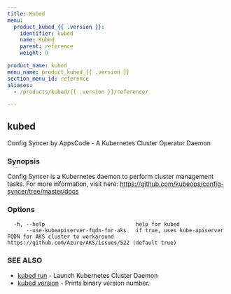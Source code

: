 ```yaml
---
title: Kubed
menu:
  product_kubed_{{ .version }}:
    identifier: kubed
    name: Kubed
    parent: reference
    weight: 0

product_name: kubed
menu_name: product_kubed_{{ .version }}
section_menu_id: reference
aliases:
  - /products/kubed/{{ .version }}/reference/

---
```

## kubed

Config Syncer by AppsCode - A Kubernetes Cluster Operator Daemon

### Synopsis

Config Syncer is a Kubernetes daemon to perform cluster management tasks. For more information, visit here: https://github.com/kubeops/config-syncer/tree/master/docs

### Options

```
  -h, --help                             help for kubed
      --use-kubeapiserver-fqdn-for-aks   if true, uses kube-apiserver FQDN for AKS cluster to workaround https://github.com/Azure/AKS/issues/522 (default true)
```

### SEE ALSO

* [kubed run](/docs/reference/kubed_run.md)	 - Launch Kubernetes Cluster Daemon
* [kubed version](/docs/reference/kubed_version.md)	 - Prints binary version number.


